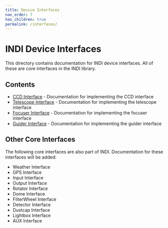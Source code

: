 ```yaml
---
title: Device Interfaces
nav_order: 7
has_children: true
permalink: /interfaces/
---
```


# INDI Device Interfaces

This directory contains documentation for INDI device interfaces. All of these are core interfaces in the INDI library.

## Contents

- [CCD Interface](ccd-interface.md) - Documentation for implementing the CCD interface
- [Telescope Interface](telescope-interface.md) - Documentation for implementing the telescope interface
- [Focuser Interface](focuser.md) - Documentation for implementing the focuser interface
- [Guider Interface](guider.md) - Documentation for implementing the guider interface

## Other Core Interfaces

The following core interfaces are also part of INDI. Documentation for these interfaces will be added:

- Weather Interface
- GPS Interface
- Input Interface
- Output Interface
- Rotator Interface
- Dome Interface
- FilterWheel Interface
- Detector Interface
- Dustcap Interface
- Lightbox Interface
- AUX Interface
